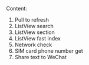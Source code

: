 Content:

1. Pull to refresh
2. ListView search
3. ListView section
4. ListView fast index
5. Network check
6. SIM card phone number get
7. Share text to WeChat